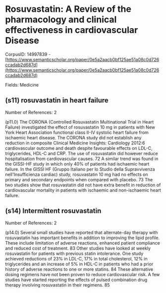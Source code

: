 # Rosuvastatin: A Review of the pharmacology and clinical effectiveness in cardiovascular Disease

CorpusID: 14997839 - [https://www.semanticscholar.org/paper/0e5a2aacb0bf125ae51a08c0d726ccadab2d687d](https://www.semanticscholar.org/paper/0e5a2aacb0bf125ae51a08c0d726ccadab2d687d)

Fields: Medicine

## (s11) rosuvastatin in heart failure
Number of References: 2

(p11.0) The CORONA (Controlled Rosuvastatin Multinational Trial in Heart Failure) investigated the effect of rosuvastatin 10 mg in patients with New York Heart Association functional class II-IV systolic heart failure from ischaemic heart disease. The CORONA study did not establish any reduction in composite Clinical Medicine Insights: Cardiology 2012:6 cardiovascular outcome and death despite favourable effects on LDL-C, triglycerides, HDL-C and CRP. The use of rosuvastatin did however reduce hospitalisation from cardiovascular causes. 72 A similar trend was found in the GISSI-HF study in which only 40% of patients had ischaemic heart failure. In the GISSI HF (Gruppo Italiano per lo Studio della Supravvivenza nell'Insufficienza cardiac) study, rosuvastatin 10 mg had no effects on primary and secondary endpoints when compared with placebo. 73 The two studies show that rosuvastatin did not have extra benefit in reduction of cardiovascular mortality in patients with ischaemic and non-ischaemic heart failure.
## (s14) Intermittent rosuvastatin
Number of References: 2

(p14.0) Several small studies have reported that alternate-day therapy with rosuvastatin has important benefits in addition to improving the lipid profile. These include limitation of adverse reactions, enhanced patient compliance and reduced cost of treatment. 83 Other studies have looked at weekly rosuvastatin for patients with previous statin intolerance. One study achieved reductions of 23% in LDL-C, 17% in total cholesterol, 12% in triglycerides and an increase of 5% in HDL-C in patients who had a prior history of adverse reactions to one or more statins. 84 These alternative dosing regimens have not been proven to reduce cardiovascular risk. A few studies have started reporting the effects of pulsed combination drug therapy involving rosuvastatin in their regimens. 85

